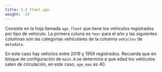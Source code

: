 ```yaml
---
title: 3.2 fleet_age
weight: -19
---
```


Consiste en la hoja llamada `age_fleet` que tiene los vehiculos registrados por tipo de vehiculo.
La primera coluna es `Year` para el año y las siguientes columnas son las categorias vehiculares
de la columna `vehicles` de `metadata`.

En este caso hay vehiclos entre 2019 y 1959 registrados.
Recuerda que en bloque de configuración de `main.R` se determina a que edad los 
vehículos salen de circulación, en este caso, `age_max` es 40.
